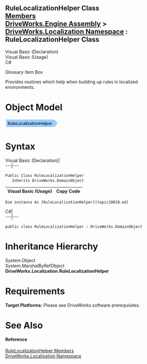 RuleLocalizationHelper Class   
[Members](topic10019.md)   
[DriveWorks.Engine Assembly](topic2156.md) > [DriveWorks.Localization Namespace](topic10015.md) : RuleLocalizationHelper Class  
---  
  
Visual Basic (Declaration)    
Visual Basic (Usage)    
C# 

Glossary Item Box

Provides routines which help when building up rules in localized environments. 

# Object Model

![](dotnetdiagramimages/image494.png)

# Syntax

Visual Basic (Declaration)|   
---|---  
      
    
    Public Class RuleLocalizationHelper 
       Inherits DriveWorks.DomainObject  
  
Visual Basic (Usage)| Copy Code  
---|---  
      
    
    Dim instance As [RuleLocalizationHelper](topic10018.md)  
  
C#|   
---|---  
      
    
    public class RuleLocalizationHelper : DriveWorks.DomainObject   
  
# Inheritance Hierarchy

System.Object  
System.MarshalByRefObject  
**DriveWorks.Localization.RuleLocalizationHelper**  


# Requirements

**Target Platforms:** Please see DriveWorks software prerequisites.

# See Also

#### Reference

[RuleLocalizationHelper Members](topic10019.md)   
[DriveWorks.Localization Namespace](topic10015.md)


